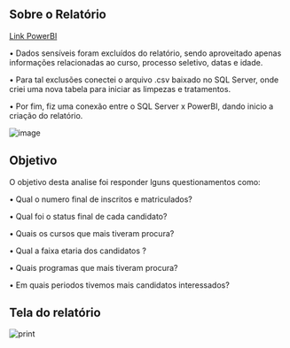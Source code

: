 ## Sobre o Relatório
[Link PowerBI](https://app.powerbi.com/view?r=eyJrIjoiN2FkYzFmZTAtN2JhNi00MTE5LWFmYjctOTZhY2E1NWM1NGE2IiwidCI6Ijg5NzYxNDUyLTZhZTUtNDU4YS1hZDJiLTg1NjRhMTQxY2VhMyJ9)

• Dados sensíveis foram excluídos do relatório, sendo aproveitado apenas informações relacionadas ao curso, processo seletivo, datas e idade.

•	Para tal exclusões conectei o arquivo .csv baixado no  SQL Server, onde criei uma nova tabela para iniciar as limpezas e tratamentos.

•	Por fim, fiz uma conexão entre o SQL Server x PowerBI, dando inicio a criação do relatório.


![image](https://github.com/Jairocorrea22/Analise_de_dados/assets/111188620/d6d433ce-5940-49dd-839a-3147037e6b23)


## Objetivo 


O objetivo desta analise foi responder lguns questionamentos como:

• Qual o numero final de inscritos e matriculados?

• Qual foi o status final de cada candidato?

• Quais os cursos que mais tiveram procura?

• Qual a faixa etaria dos candidatos ?

• Quais programas que mais tiveram procura?

• Em quais periodos tivemos mais candidatos interessados?

## Tela do relatório

![print](https://github.com/Jairocorrea22/Analise_de_dados/assets/111188620/68d99d61-a73d-409d-8cdb-aadf6b67c624)





